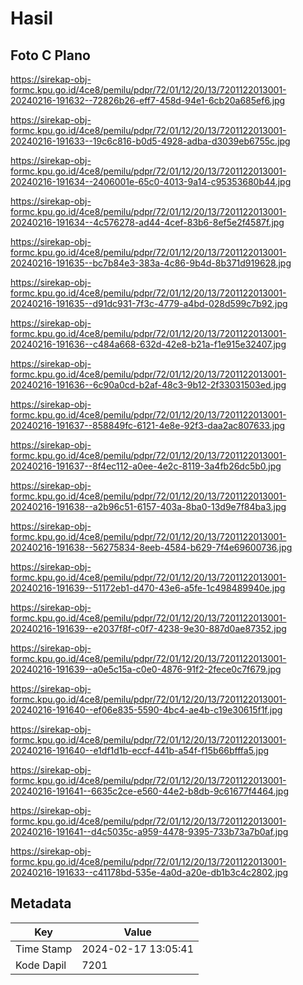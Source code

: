 # Hasil

## Foto C Plano

https://sirekap-obj-formc.kpu.go.id/4ce8/pemilu/pdpr/72/01/12/20/13/7201122013001-20240216-191632--72826b26-eff7-458d-94e1-6cb20a685ef6.jpg

https://sirekap-obj-formc.kpu.go.id/4ce8/pemilu/pdpr/72/01/12/20/13/7201122013001-20240216-191633--19c6c816-b0d5-4928-adba-d3039eb6755c.jpg

https://sirekap-obj-formc.kpu.go.id/4ce8/pemilu/pdpr/72/01/12/20/13/7201122013001-20240216-191634--2406001e-65c0-4013-9a14-c95353680b44.jpg

https://sirekap-obj-formc.kpu.go.id/4ce8/pemilu/pdpr/72/01/12/20/13/7201122013001-20240216-191634--4c576278-ad44-4cef-83b6-8ef5e2f4587f.jpg

https://sirekap-obj-formc.kpu.go.id/4ce8/pemilu/pdpr/72/01/12/20/13/7201122013001-20240216-191635--bc7b84e3-383a-4c86-9b4d-8b371d919628.jpg

https://sirekap-obj-formc.kpu.go.id/4ce8/pemilu/pdpr/72/01/12/20/13/7201122013001-20240216-191635--d91dc931-7f3c-4779-a4bd-028d599c7b92.jpg

https://sirekap-obj-formc.kpu.go.id/4ce8/pemilu/pdpr/72/01/12/20/13/7201122013001-20240216-191636--c484a668-632d-42e8-b21a-f1e915e32407.jpg

https://sirekap-obj-formc.kpu.go.id/4ce8/pemilu/pdpr/72/01/12/20/13/7201122013001-20240216-191636--6c90a0cd-b2af-48c3-9b12-2f33031503ed.jpg

https://sirekap-obj-formc.kpu.go.id/4ce8/pemilu/pdpr/72/01/12/20/13/7201122013001-20240216-191637--858849fc-6121-4e8e-92f3-daa2ac807633.jpg

https://sirekap-obj-formc.kpu.go.id/4ce8/pemilu/pdpr/72/01/12/20/13/7201122013001-20240216-191637--8f4ec112-a0ee-4e2c-8119-3a4fb26dc5b0.jpg

https://sirekap-obj-formc.kpu.go.id/4ce8/pemilu/pdpr/72/01/12/20/13/7201122013001-20240216-191638--a2b96c51-6157-403a-8ba0-13d9e7f84ba3.jpg

https://sirekap-obj-formc.kpu.go.id/4ce8/pemilu/pdpr/72/01/12/20/13/7201122013001-20240216-191638--56275834-8eeb-4584-b629-7f4e69600736.jpg

https://sirekap-obj-formc.kpu.go.id/4ce8/pemilu/pdpr/72/01/12/20/13/7201122013001-20240216-191639--51172eb1-d470-43e6-a5fe-1c498489940e.jpg

https://sirekap-obj-formc.kpu.go.id/4ce8/pemilu/pdpr/72/01/12/20/13/7201122013001-20240216-191639--e2037f8f-c0f7-4238-9e30-887d0ae87352.jpg

https://sirekap-obj-formc.kpu.go.id/4ce8/pemilu/pdpr/72/01/12/20/13/7201122013001-20240216-191639--a0e5c15a-c0e0-4876-91f2-2fece0c7f679.jpg

https://sirekap-obj-formc.kpu.go.id/4ce8/pemilu/pdpr/72/01/12/20/13/7201122013001-20240216-191640--ef06e835-5590-4bc4-ae4b-c19e30615f1f.jpg

https://sirekap-obj-formc.kpu.go.id/4ce8/pemilu/pdpr/72/01/12/20/13/7201122013001-20240216-191640--e1df1d1b-eccf-441b-a54f-f15b66bfffa5.jpg

https://sirekap-obj-formc.kpu.go.id/4ce8/pemilu/pdpr/72/01/12/20/13/7201122013001-20240216-191641--6635c2ce-e560-44e2-b8db-9c61677f4464.jpg

https://sirekap-obj-formc.kpu.go.id/4ce8/pemilu/pdpr/72/01/12/20/13/7201122013001-20240216-191641--d4c5035c-a959-4478-9395-733b73a7b0af.jpg

https://sirekap-obj-formc.kpu.go.id/4ce8/pemilu/pdpr/72/01/12/20/13/7201122013001-20240216-191633--c41178bd-535e-4a0d-a20e-db1b3c4c2802.jpg


## Metadata

| Key        | Value               |
| ---------- | ------------------- |
| Time Stamp | 2024-02-17 13:05:41 |
| Kode Dapil | 7201                |



